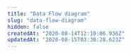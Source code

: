 ```yaml
---
title: "Data Flow diagram"
slug: "data-flow-diagram"
hidden: false
createdAt: "2020-08-14T12:10:06.936Z"
updatedAt: "2020-08-15T03:30:28.623Z"
---
```

